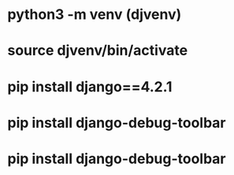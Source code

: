 # python3 -m venv (djvenv)
# source  djvenv/bin/activate
# pip install django==4.2.1
# pip install django-debug-toolbar

# pip install django-debug-toolbar
